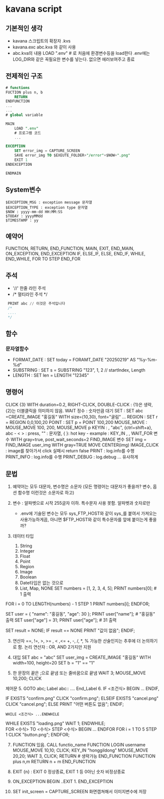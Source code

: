 # kavana script

## 기본적인 생각

- kavana 스크립트의 확장자 .kvs
- kavana.exc abc.kva 와 같이 사용
- abc.kva의 내용
    LOAD ".env" # 로 처음에 환경변수등을 load한다 .env에는 LOG_DIR와 같은 꼭필요한 변수를 넣는다. 없으면 에러보여주고 종료

## 전제적인 구조

```sql
# functions
FUCTION plus n, b
    RETURN
ENDFUNCTION
...
...
# global variable

MAIN
    LOAD ".env"
    # 프로그램 코드
    ...

EXCEPTION
    SET error_img = CAPTURE_SCREEN
    SAVE error_img TO $EXEUTE_FOLDER+"/error"+$NOW+".png"
    EXIT 1
ENDEXCEPTION

ENDMAIN
```

## System변수
    $EXCEPTION_MSG : exception message 문자열
    $EXCEPTION_TYPE : exception type 문자열
    $NOW : yyyy-mm-dd HH:MM:SS
    $TODAY : yyyyMMdd
    $TIMESTAMP : yy

## 예약어

FUNCTION, RETURN, END_FUNCTION, MAIN, EXIT, END_MAIN, ON_EXCEPTION, END_EXCEPTION
IF, ELSE_IF, ELSE, END_IF, WHILE, END_WHILE, FOR TO STEP END_FOR


## 주석

- '//' 한줄 라인 주석
- /* 멀티라인 주석 */

```sql
 PRINT abc // 이것은 주석입니다
 /*
 ....
 */       
```

## 함수

### 문자열함수

- FORMAT_DATE : SET today  = FORAMT_DATE "20250219" AS "%y-%m-%d"
- SUBSTRING : SET s = SUBSTRING "123", 1, 2 // startIndex, Length 
- LENGTH  : SET len = LENGTH "12345"


## 명령어

CLICK {3} WITH duration=0.2, RIGHT-CLICK, DOUBLE-CLICK : {1}은 생략, {2}는 더블클릭을 의미하지 않음.
WAIT 정수 : 숫자만큼 대기
SET : SET abc =CREATE_IMAGE "홍길동" WITH size=(10,30), font="굴림" ...
REGION : SET r = REGION 0,0,100,20
POINT :  SET p = POINT 100,200
MOUSE_MOVE : MOUSE_MOVE 100, 200, MOUSE_MOVE p
KEYIN : <enter>, "abc", {ctrl+shift+a}, abc 
	- < > : press, "" : 문자열, { }: hot key
	- example : KEY_IN <down>, <down>, <enter>
WAIT_FOR 변수 WITH gray=true, post_wait_seconds=2 
FIND_IMAGE 변수
	SET img = FIND_IMAGE user_img WITH gray=TRUE
	MOVE CENTER(img)
IMAGE_CLICK : image를 찾아가서 click 실패시 return false
PRINT : log.info를 수행
PRINT_INFO : log.info를 수행
PRINT_DEBUG : log.debug
... 유사하게


## 문법

1. 예약어는 모두 대문자, 변수명은 소문자
	(모든 명령어는 대문자가 좋을까? 변수, 옵션 함수명 이런것은 소문자로 하고)
2. 변수 : 알파벳으로 시작 255글자 이하. 특수문자 사용 못함. 알파벳과 숫자로만 
	- .env에 기술된 변수는 모두 sys_FTP_HOST와 같이 sys_를 붙여서 가져오는 사용가능하게끔, 아니면 $FTP_HOST와 같이 특수문자를 앞에 붙이는게 좋을까?
	
3. 데이터 타입
	1. String
	2. Integer
	3. Float
	3. Point
	4. Region
	5. Image
	6. Boolean 
	7. Date타입은 없는 것으로
	8. List, Map, NONE 
SET numbers = [1, 2, 3, 4, 5];
PRINT numbers[0];  # 1 출력

FOR i = 0 TO LENGTH(numbers) - 1 STEP 1
    PRINT numbers[i];
ENDFOR;

SET user = { "name": "홍길동", "age": 30 };
PRINT user["name"];  # "홍길동" 출력
SET user["age"] = 31;
PRINT user["age"];  # 31 출력

SET result = NONE;
IF result == NONE
    PRINT "값이 없음";
ENDIF;
	
	
3. 연산자
	==, !=, >, >= , < ,<=
	+, -, /, *, % 
	가능한 산술인지는 추후에 더 논의하기로 함.
	논리 연산자 : OR, AND 2가지만 지원

3. 대입 
	SET abc = "abc"
	SET user_img = CREATE_IMAGE "홍길동" WITH width=100, height=20
	SET b = "1" == "1"
	
4. 한 문장의 끝은 ;으로 끝냄 또는 줄바꿈으로 끝냄
   WAIT 3; MOUSE_MOVE 10,200; CLICK

제어문
5. GOTO abc; 
	Label abc::
		....
	End_Label
6.  IF <조건식> BEGIN ... ENDIF, 

IF EXISTS "confirm.png"
    CLICK "confirm.png";
ELSEIF EXISTS "cancel.png"
    CLICK "cancel.png";
ELSE
    PRINT "어떤 버튼도 없음";
ENDIF;	
	
	WHILE <조건식> ...ENDWHILE
WHILE EXISTS "loading.png"
    WAIT 1;
ENDWHILE;	
    FOR <수식> TO <수식> STEP <수식> BEGIN ... ENDFOR
FOR i = 1 TO 5 STEP 1
    CLICK "button.png";
ENDFOR;

7. FUNCTION 있음. CALL functio_name 
	FUNCTION LOGIN username 
		MOUSE_MOVE 10,10; CLICK; KEY_IN "honggildong"
		MOUSE_MOVE 20,20; WAIT 3, CLICK;
		RETURN # 생략가능
	END_FUNCTION
	FUNCTION plus n,m 
		RETURN n + m
	END_FUNCTION
	
	
8. EXIT {n} : EXIT 0 정상종료, EXIT 1 등 0아닌 숫자 비정상종료
9. ON_EXCEPTION BEGIN ..EXIT 1. END_EXCEPTION
10. SET init_screen = CAPTURE_SCREEN 화면캡쳐해서 이미지변수에 저장

